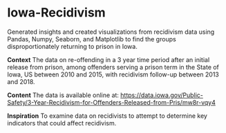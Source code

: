 # Iowa-Recidivism
Generated insights and created visualizations from recidivism data using Pandas, Numpy, Seaborn, and Matplotlib to find the groups disproportionately returning to prison in Iowa.


**Context**
The data on re-offending in a 3 year time period after an initial release from prison, among offenders serving a prison term in the State of Iowa,
US between 2010 and 2015, with recidivism follow-up between 2013 and 2018.

**Content**
The data is available online at: https://data.iowa.gov/Public-Safety/3-Year-Recidivism-for-Offenders-Released-from-Pris/mw8r-vqy4

**Inspiration**
To examine data on recidivists to attempt to determine key indicators that could affect recidivism.
